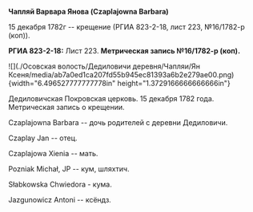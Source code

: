 **Чапляй Варвара Янова (Czaplajowna Barbara)**

15 декабря 1782г -- крещение (РГИА 823-2-18, лист 223, №16/1782-р
(коп)).

**РГИА 823-2-18:** Лист 223. **Метрическая запись №16/1782-р (коп).**

![](./Осовская волость/Дедиловичи деревня/Чапляи/Ян Ксеня/media/ab7a0ed1ca207fd55b945ec81393a6b2e279ae00.png){width="6.496527777777778in"
height="1.3729166666666666in"}

Дедиловичская Покровская церковь. 15 декабря 1782 года. Метрическая
запись о крещении.

Czaplajowna Barbara -- дочь родителей с деревни Дедиловичи.

Czaplay Jan -- отец.

Czaplajowa Xienia -- мать.

Pozniak Michał, JP -- кум, шляхтич.

Słabkowska Chwiedora - кума.

Jazgunowicz Antoni -- ксёндз.
